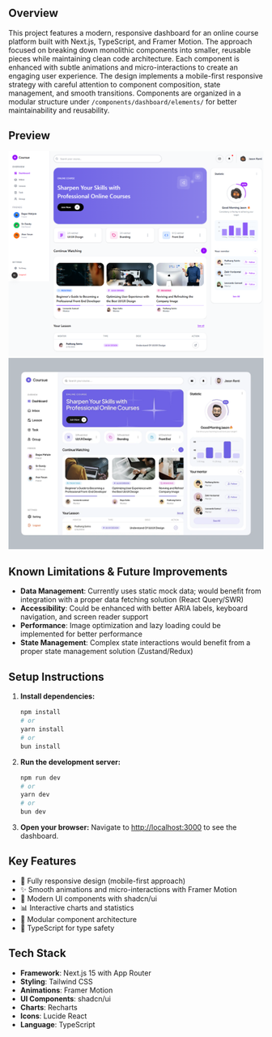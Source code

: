 ## Overview

This project features a modern, responsive dashboard for an online course platform built with Next.js, TypeScript, and Framer Motion. The approach focused on breaking down monolithic components into smaller, reusable pieces while maintaining clean code architecture. Each component is enhanced with subtle animations and micro-interactions to create an engaging user experience. The design implements a mobile-first responsive strategy with careful attention to component composition, state management, and smooth transitions. Components are organized in a modular structure under `/components/dashboard/elements/` for better maintainability and reusability.

## Preview

![Dashboard Preview](.github/localhost_3000_.png)
![Dashboard Implementation](.github/thumbnail_image.png)

## Known Limitations & Future Improvements

- **Data Management**: Currently uses static mock data; would benefit from integration with a proper data fetching solution (React Query/SWR)
- **Accessibility**: Could be enhanced with better ARIA labels, keyboard navigation, and screen reader support
- **Performance**: Image optimization and lazy loading could be implemented for better performance
- **State Management**: Complex state interactions would benefit from a proper state management solution (Zustand/Redux)

## Setup Instructions

1. **Install dependencies:**

   ```bash
   npm install
   # or
   yarn install
   # or
   bun install
   ```

2. **Run the development server:**

   ```bash
   npm run dev
   # or
   yarn dev
   # or
   bun dev
   ```

3. **Open your browser:**
   Navigate to [http://localhost:3000](http://localhost:3000) to see the dashboard.

## Key Features

- 📱 Fully responsive design (mobile-first approach)
- ✨ Smooth animations and micro-interactions with Framer Motion
- 🎨 Modern UI components with shadcn/ui
- 📊 Interactive charts and statistics
- 🔧 Modular component architecture
- 🎯 TypeScript for type safety

## Tech Stack

- **Framework**: Next.js 15 with App Router
- **Styling**: Tailwind CSS
- **Animations**: Framer Motion
- **UI Components**: shadcn/ui
- **Charts**: Recharts
- **Icons**: Lucide React
- **Language**: TypeScript
